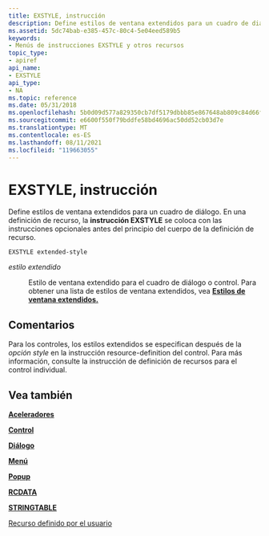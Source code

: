 ```yaml
---
title: EXSTYLE, instrucción
description: Define estilos de ventana extendidos para un cuadro de diálogo. En una definición de recurso, la instrucción EXSTYLE se coloca con las instrucciones opcionales antes del principio del cuerpo de la definición de recurso.
ms.assetid: 5dc74bab-e385-457c-80c4-5e04eed589b5
keywords:
- Menús de instrucciones EXSTYLE y otros recursos
topic_type:
- apiref
api_name:
- EXSTYLE
api_type:
- NA
ms.topic: reference
ms.date: 05/31/2018
ms.openlocfilehash: 5b0d09d577a829350cb7df5179dbbb85e867648ab809c84d66f4eafaecad1da5
ms.sourcegitcommit: e6600f550f79bddfe58bd4696ac50dd52cb03d7e
ms.translationtype: MT
ms.contentlocale: es-ES
ms.lasthandoff: 08/11/2021
ms.locfileid: "119663055"
---
```

# <a name="exstyle-statement"></a>EXSTYLE, instrucción

Define estilos de ventana extendidos para un cuadro de diálogo. En una definición de recurso, la **instrucción EXSTYLE** se coloca con las instrucciones opcionales antes del principio del cuerpo de la definición de recurso.

``` syntax
EXSTYLE extended-style
```

<dl> <dt>

<span id="extended-style"></span><span id="EXTENDED-STYLE"></span>*estilo extendido*
</dt> <dd>

Estilo de ventana extendido para el cuadro de diálogo o control. Para obtener una lista de estilos de ventana extendidos, vea [**Estilos de ventana extendidos.**](/windows/desktop/winmsg/extended-window-styles)

</dd> </dl>

## <a name="remarks"></a>Comentarios

Para los controles, los estilos extendidos se especifican después de la *opción style* en la instrucción resource-definition del control. Para más información, consulte la instrucción de definición de recursos para el control individual.

## <a name="see-also"></a>Vea también

<dl> <dt>

[**Aceleradores**](accelerators-resource.md)
</dt> <dt>

[**Control**](control-control.md)
</dt> <dt>

[**Diálogo**](dialog-resource.md)
</dt> <dt>

[**Menú**](menu-resource.md)
</dt> <dt>

[**Popup**](popup-resource.md)
</dt> <dt>

[**RCDATA**](rcdata-resource.md)
</dt> <dt>

[**STRINGTABLE**](stringtable-resource.md)
</dt> <dt>

[Recurso definido por el usuario](user-defined-resource.md)
</dt> </dl>

 

 